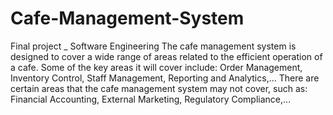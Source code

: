 # Cafe-Management-System
Final project _ Software Engineering
The cafe management system is designed to cover a wide range of areas related to the efficient operation of a cafe. Some of the key areas it will cover include: Order Management, Inventory Control, Staff Management, Reporting and Analytics,…
There are certain areas that the cafe management system may not cover, such as: Financial Accounting, External Marketing, Regulatory Compliance,…

